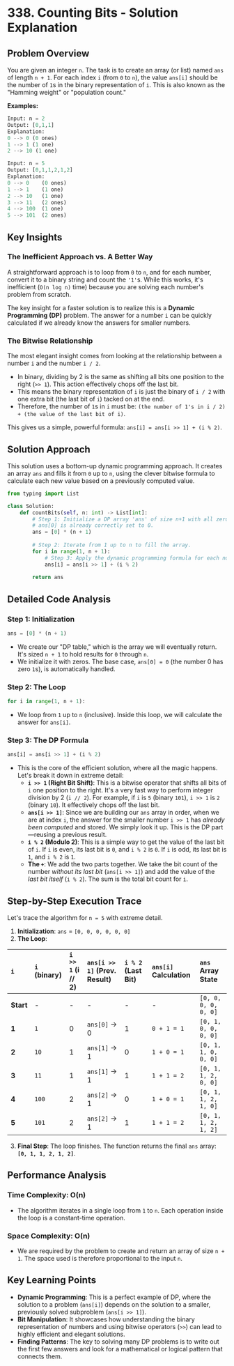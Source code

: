 # 338\. Counting Bits - Solution Explanation

## Problem Overview

You are given an integer `n`. The task is to create an array (or list) named `ans` of length `n + 1`. For each index `i` (from `0` to `n`), the value `ans[i]` should be the number of `1`s in the binary representation of `i`. This is also known as the "Hamming weight" or "population count."

**Examples:**

```python
Input: n = 2
Output: [0,1,1]
Explanation:
0 --> 0 (0 ones)
1 --> 1 (1 one)
2 --> 10 (1 one)

Input: n = 5
Output: [0,1,1,2,1,2]
Explanation:
0 --> 0    (0 ones)
1 --> 1    (1 one)
2 --> 10   (1 one)
3 --> 11   (2 ones)
4 --> 100  (1 one)
5 --> 101  (2 ones)
```

## Key Insights

### The Inefficient Approach vs. A Better Way

A straightforward approach is to loop from `0` to `n`, and for each number, convert it to a binary string and count the `'1'`s. While this works, it's inefficient (`O(n log n)` time) because you are solving each number's problem from scratch.

The key insight for a faster solution is to realize this is a **Dynamic Programming (DP)** problem. The answer for a number `i` can be quickly calculated if we already know the answers for smaller numbers.

### The Bitwise Relationship

The most elegant insight comes from looking at the relationship between a number `i` and the number `i / 2`.

  - In binary, dividing by 2 is the same as shifting all bits one position to the right (`>> 1`). This action effectively chops off the last bit.
  - This means the binary representation of `i` is just the binary of `i / 2` with one extra bit (the last bit of `i`) tacked on at the end.
  - Therefore, the number of `1`s in `i` must be: `(the number of 1's in i / 2) + (the value of the last bit of i)`.

This gives us a simple, powerful formula: `ans[i] = ans[i >> 1] + (i % 2)`.

## Solution Approach

This solution uses a bottom-up dynamic programming approach. It creates an array `ans` and fills it from `0` up to `n`, using the clever bitwise formula to calculate each new value based on a previously computed value.

```python
from typing import List

class Solution:
    def countBits(self, n: int) -> List[int]:
        # Step 1: Initialize a DP array 'ans' of size n+1 with all zeros.
        # ans[0] is already correctly set to 0.
        ans = [0] * (n + 1)
        
        # Step 2: Iterate from 1 up to n to fill the array.
        for i in range(1, n + 1):
            # Step 3: Apply the dynamic programming formula for each number.
            ans[i] = ans[i >> 1] + (i % 2)
            
        return ans
```

## Detailed Code Analysis

### Step 1: Initialization

```python
ans = [0] * (n + 1)
```

  - We create our "DP table," which is the array we will eventually return. It's sized `n + 1` to hold results for `0` through `n`.
  - We initialize it with zeros. The base case, `ans[0] = 0` (the number 0 has zero `1`s), is automatically handled.

### Step 2: The Loop

```python
for i in range(1, n + 1):
```

  - We loop from `1` up to `n` (inclusive). Inside this loop, we will calculate the answer for `ans[i]`.

### Step 3: The DP Formula

```python
ans[i] = ans[i >> 1] + (i % 2)
```

  - This is the core of the efficient solution, where all the magic happens. Let's break it down in extreme detail:
      - **`i >> 1` (Right Bit Shift)**: This is a bitwise operator that shifts all bits of `i` one position to the right. It's a very fast way to perform integer division by 2 (`i // 2`). For example, if `i` is `5` (binary `101`), `i >> 1` is `2` (binary `10`). It effectively chops off the last bit.
      - **`ans[i >> 1]`**: Since we are building our `ans` array in order, when we are at index `i`, the answer for the smaller number `i >> 1` has *already been computed* and stored. We simply look it up. This is the DP part—reusing a previous result.
      - **`i % 2` (Modulo 2)**: This is a simple way to get the value of the last bit of `i`. If `i` is even, its last bit is `0`, and `i % 2` is `0`. If `i` is odd, its last bit is `1`, and `i % 2` is `1`.
      - **The `+`**: We add the two parts together. We take the bit count of the number *without its last bit* (`ans[i >> 1]`) and add the value of the *last bit itself* (`i % 2`). The sum is the total bit count for `i`.

## Step-by-Step Execution Trace

Let's trace the algorithm for `n = 5` with extreme detail.

1.  **Initialization**: `ans` = `[0, 0, 0, 0, 0, 0]`
2.  **The Loop**:

| `i` | `i` (binary) | `i >> 1` (i // 2) | `ans[i >> 1]` (Prev. Result) | `i % 2` (Last Bit)| `ans[i]` Calculation | `ans` Array State |
| :-- | :--- | :--- | :--- | :--- | :--- | :--- |
| **Start** | - | - | - | - | - | `[0, 0, 0, 0, 0, 0]` |
| **1** | `1` | 0 | `ans[0]` -\> 0 | 1 | `0 + 1 = 1` | `[0, 1, 0, 0, 0, 0]` |
| **2** | `10` | 1 | `ans[1]` -\> 1 | 0 | `1 + 0 = 1` | `[0, 1, 1, 0, 0, 0]` |
| **3** | `11` | 1 | `ans[1]` -\> 1 | 1 | `1 + 1 = 2` | `[0, 1, 1, 2, 0, 0]` |
| **4** | `100`| 2 | `ans[2]` -\> 1 | 0 | `1 + 0 = 1` | `[0, 1, 1, 2, 1, 0]` |
| **5** | `101`| 2 | `ans[2]` -\> 1 | 1 | `1 + 1 = 2` | `[0, 1, 1, 2, 1, 2]` |

3.  **Final Step**: The loop finishes. The function returns the final `ans` array: **`[0, 1, 1, 2, 1, 2]`**.

## Performance Analysis

### Time Complexity: O(n)

  - The algorithm iterates in a single loop from `1` to `n`. Each operation inside the loop is a constant-time operation.

### Space Complexity: O(n)

  - We are required by the problem to create and return an array of size `n + 1`. The space used is therefore proportional to the input `n`.

## Key Learning Points

  - **Dynamic Programming**: This is a perfect example of DP, where the solution to a problem (`ans[i]`) depends on the solution to a smaller, previously solved subproblem (`ans[i >> 1]`).
  - **Bit Manipulation**: It showcases how understanding the binary representation of numbers and using bitwise operators (`>>`) can lead to highly efficient and elegant solutions.
  - **Finding Patterns**: The key to solving many DP problems is to write out the first few answers and look for a mathematical or logical pattern that connects them.